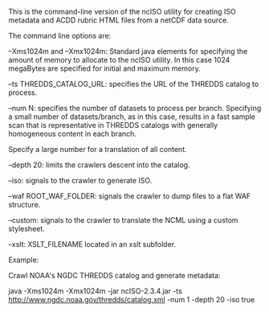 This is the command-line version of the ncISO utility for creating ISO metadata and ACDD rubric HTML files from a netCDF data source.

The command line options are:

–Xms1024m and –Xmx1024m: Standard java elements for specifying the amount of memory to allocate to the ncISO utility. In this case 1024 megaBytes are specified for initial and maximum memory.


–ts THREDDS_CATALOG_URL: specifies the URL of the THREDDS catalog to process.


–num N: specifies the number of datasets to process per branch. Specifying a small number of datasets/branch, as in this case, results in a fast sample scan that is representative in THREDDS catalogs with generally homogeneous content in each branch. 

Specify a large number for a translation of all content.


–depth 20: limits the crawlers descent into the catalog.


–iso: signals to the crawler to generate ISO.


–waf ROOT_WAF_FOLDER: signals the crawler to dump files to a flat WAF structure.


–custom: signals to the crawler to translate the NCML using a custom stylesheet.


–xslt: XSLT_FILENAME located in an xslt subfolder.


Example: 

Crawl NOAA's NGDC THREDDS catalog and generate metadata: 

java -Xms1024m -Xmx1024m -jar ncISO-2.3.4.jar -ts http://www.ngdc.noaa.gov/thredds/catalog.xml -num 1 -depth 20 -iso true
